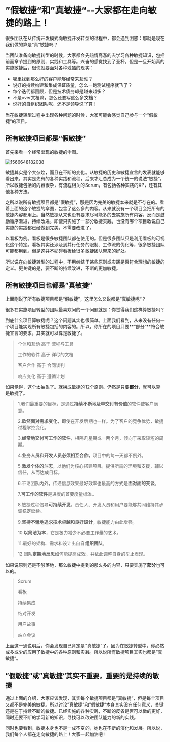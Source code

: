 # ”假敏捷“和”真敏捷“--大家都在走向敏捷的路上！

很多团队在从传统开发模式向敏捷开发转型的过程中，都会遇到困惑：那就是现在我们做的算是“真”敏捷吗？

当团队准备向敏捷转型的时候，大家都会先热情高涨的去学习各种敏捷知识，包括前面章节提到的原则、实践和工具等。兴奋的感觉找到了圣杯。但是一旦开始真的实施敏捷后，很快就要面对各种残酷的现实：

- 哪里找到那么好的客户能够经常来互动？
- 说好的持续构建和集成保证质量，怎么一跑测试程序就飞了？
- 每个迭代都回顾，但是技术债务却是越来越多？
- 不是over文档嘛，怎么还要写这么多文档？
- 说好的自组织团队呢，还不是领导说了算！

当在敏捷转型过程中出现各种问题的时候，大家可能会感觉自己参与一个“假敏捷“的项目。

## 所有敏捷项目都是“假敏捷“

首先来看一个经常出现的敏捷的伞图。

![1566648182038](C:\majunfei\GitHub\AgileTest\Chapter6\images\onthewaytoagile1.png)

敏捷其实是个大杂烩，而且在不断的变化。从敏捷的历史和敏捷宣言的发表就能够看出来。其实是先有的各种实践和流程，后来才汇总成为一个统一的说法”敏捷“。所以敏捷包括的内容很杂，有流程相关的Scrum，有包括各种实践的XP，还有其他各种方法。

之所以说所有敏捷项目都是”假敏捷“，那是因为完美的敏捷本来就是不存在的。看着上面的这个敏捷的伞图，包含了这么多的内容。从来就没有一个项目会把所有的敏捷内容都用上。当然敏捷从来也没有要求尽可能多的去实施所有内容，反而是鼓励循序渐进，持续改进。即使只实施了一部分敏捷实践，也没有哪个项目敢说自己实施的实践都已经做到完美，不需要改进了。

以看板为例。看板是很多敏捷团队都在使用的。但是很多团队只是利用看板的可视化这个特定。看板其实还涉及到并行任务的限制、工作流的优化等，很多敏捷团队可能都用到。但是这并不妨碍看板给很多敏捷团队带来的好处。

所以说在向敏捷转型的过程中，不用纠结于某些原则或实践是否符合理想的敏捷的定义。更关键的是，要不断的持续改进，不断的更加敏捷。

## 所有敏捷项目也都是”真敏捷”

上面刚说了所有敏捷项目都是“假敏捷”，这里怎么又说都是”真敏捷呢“？

很多在实施项目转型的团队最喜欢问的一个问题就是：你觉得我们这样算敏捷吗？

到底什么项目算敏捷呢？这个问题其实也很简单。上面我们看到，从来没有任何一个项目能实现所有敏捷包括的内容的。所以，你所在的项目只要**”部分“**符合敏捷宣言的要求，其实就可以算是敏捷了。

> 个体和互动  高于  流程与工具
>
> 工作的软件  高于  详尽的文档
>
> 客户合作  高于  合同谈判
>
> 响应变化  高于  遵循计划

如果觉得，这个太抽象了。就换成敏捷的12个原则。仍然是只要**部分**，就可以算是敏捷了。

> 1.我们最重要的目标，是通过**持续不断地及早交付有价值**的软件使客户满意。
>
> 2.**欣然面对需求变化**，即使在开发后期也一样。为了客户的竞争优势，敏捷过程掌控变化。
>
> 3.**经常地交付可工作的软件**，相隔几星期或一两个月，倾向于采取较短的周期。
>
> 4.**业务人员和开发人员必须相互合作**，项目中的每一天都不例外。
>
> 5.**激发个体的斗志**，以他们为核心搭建项目。提供所需的环境和支援，辅以信任，从而达成目标。
>
> 6.不论团队内外，传递信息效果最好效率也最高的方式是**面对面的交谈**。
>
> 7.**可工作的软件**是进度的首要度量标准。
>
> 8.敏捷过程倡导**可持续开发**。责任人、开发人员和用户要能够共同维持其步调稳定延续。
>
> 9.**坚持不懈地追求技术卓越和良好设计**，敏捷能力由此增强。
>
> 10.**以简洁为本**，它是极力减少不必要工作量的艺术。
>
> 11.最好的架构、需求和设计出自**自组织团队**。
>
> 12.团队**定期地反思**如何能提高成效，并依此调整自身的举止表现。

如果说原则还是不够落地，那么敏捷中提到的那么多的内容，只要实施了**部分**也可以的。

> Scrum
>
> 看板
>
> 持续集成
>
> 结对开发
>
> 用户故事
>
> 站立会议

上面这一通说明后，你会发现自己肯定是”真敏捷“了。因为在敏捷转型中，你必然或多或少的应用了敏捷中的各种原则和实践。所以说所有敏捷项目其实也都是”真敏捷“。

## ”假敏捷“或”真敏捷“其实不重要，重要的是持续的敏捷

通过上面的介绍，大家应该发现，其实每个敏捷项目都是”真敏捷“，但是每个项目又都不是完美的敏捷。所以讨论”真敏捷“和”假敏捷“本身其实没有任何意义，关键还是在于持续不断的敏捷。已经实施的各种实践，不断的反省是否可以做的更好，同时还要不断的学习新的知识，寻找可以改进团队能力的新的实践。

同时也要看到，敏捷本身也不是一成不变的，她也在不断的演化和发展。所以说，我们每个人都在走向敏捷的路上！大家一起加油吧！